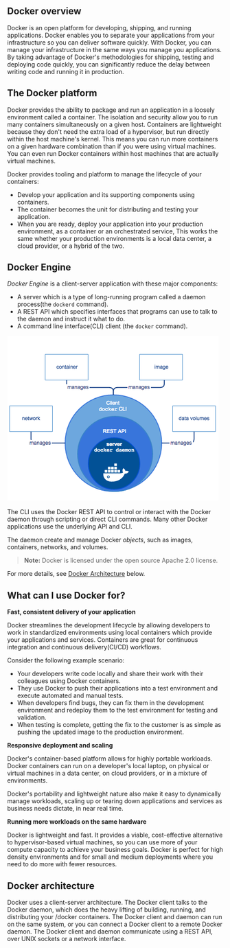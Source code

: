 ## Docker overview

Docker is an open platform for developing, shipping, and running applications. Docker enables you to separate your applications from your infrastructure so you can deliver software quickly. With Docker, you can manage your infrastructure in the same ways you manage you applications. By taking advantage of Docker's methodologies for shipping, testing and deploying code quickly, you can significantly reduce the delay between writing code and running it in production.

## The Docker platform

Docker provides the ability to package and run an application in a loosely environment called a container. The isolation and security allow you to run many containers simultaneously on a given host. Containers are lightweight because they don't need the extra load of a hypervisor, but run directly within the host machine's kernel. This means you can run more containers on a given hardware combination than if you were using virtual machines. You can even run Docker containers within host machines that are actually virtual machines.

Docker provides tooling and platform to manage the lifecycle of your containers:

- Develop your application and its supporting components using containers.
- The container becomes the unit for distributing and testing your application.
- When you are ready, deploy your application into your production environment, as a container or an orchestrated service, This works the same whether your production environments is a local data center, a cloud provider, or a hybrid of the two.

## Docker Engine

*Docker Engine* is a client-server application with these major components:

- A server which is a type of long-running program called a daemon process(the `dockerd` command).
- A REST API which specifies interfaces that programs can use to talk to the daemon and instruct it what to do.
- A command line interface(CLI) client (the `docker` command).
  
<img src="https://github.com/TheProjectM/2019/blob/master/Docker/imgs/engine-components-flow.png">

The CLI uses the Docker REST API to control or interact with the Docker daemon through scripting or direct CLI commands.
Many other Docker applications use the underlying API and CLI.

The daemon create and manage Docker *objects*, such as images, containers, networks, and volumes.

> **Note:** Docker is licensed under the open source Apache 2.0 license.

For more details, see [Docker Architecture](https://github.com/TheProjectM/2019/blob/master/Docker/Docker-overview.md#docker-architecture) below.

## What can I use Docker for?

**Fast, consistent delivery of your application**

Docker streamlines the development lifecycle by allowing developers to work in standardized environments using local containers which provide your applications and services. Containers are great for continuous integration and continuous delivery(CI/CD) workflows.

Consider the following example scenario:
- Your developers write code locally and share their work with their colleagues using Docker containers.
- They use Docker to push their applications into a test environment and execute automated and manual tests.
- When developers find bugs, they can fix them in the development environment and redeploy them to the test environment for testing and validation.
- When testing is complete, getting the fix to the customer is as simple as pushing the updated image to the production environment.

**Responsive deployment and scaling**

Docker's container-based platform allows for highly portable workloads. Docker containers can run on a developer's local laptop, on physical or virtual machines in a data center, on cloud providers, or in a mixture of environments.

Docker's portability and lightweight nature also make it easy to dynamically manage workloads, scaling up or tearing down applications and services as business needs dictate, in near real time.

**Running more workloads on the same hardware**

Docker is lightweight and fast. It provides a viable, cost-effective alternative to hypervisor-based virtual machines, so you can use more of your compute capacity to achieve your business goals. Docker is perfect for high density environments and for small and medium deployments where you need to do more with fewer resources.

## Docker architecture

Docker uses a client-server architecture. The Docker client talks to the Docker daemon, which does the heavy lifting of building, running, and distributing your /docker containers. The Docker client and daemon can run on the same system, or you can connect a Docker client to a remote Docker daemon. The Docker client and daemon communicate using a REST API, over UNIX sockets or a network interface.
